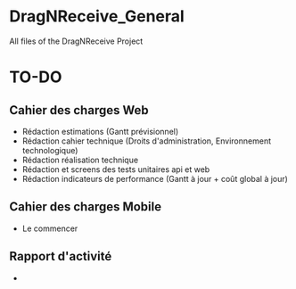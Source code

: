 # DragNReceive_General
 All files of the DragNReceive Project

# TO-DO

## Cahier des charges Web
- Rédaction estimations (Gantt prévisionnel)
- Rédaction cahier technique (Droits d'administration, Environnement technologique)
- Rédaction réalisation technique
- Rédaction et screens des tests unitaires api et web
- Rédaction indicateurs de performance (Gantt à jour + coût global à jour)

## Cahier des charges Mobile
- Le commencer

## Rapport d'activité
- 
